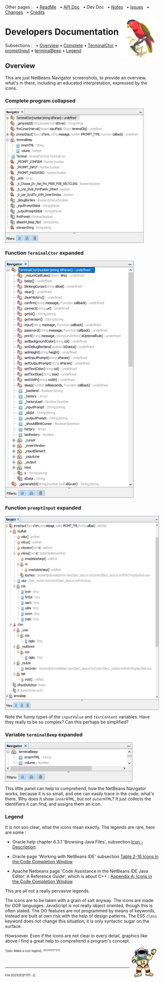 Other pages : &nbsp;
 • [ReadMe](./../README.md) &nbsp;
 • [API Doc](./api-doc.md) &nbsp;
 • Dev Doc &nbsp;
 • [Notes](./notes.md) &nbsp;
 • [Issues](./issues.md) &nbsp;
 • [Changes](./changes.md) &nbsp;
 • [Credits](./credits.md)

<img src="./20210512o1713.purple-bellied-lory.v2.x0256y0256.png" align="right" width="128" height="128" alt="Purple-Bellied Lory">

# Developers Documentation

Subsections : &nbsp;
 • [Overview](#id20210513o1121)
 • [Complete](#id20210513o1125)
 • [TerminalCtor](#id20210513o1131)
 • [promptInput](#id20210513o1135)
 • [terminalBeep](#id20210513o1141)
 • [Legend](#id20210513o1145)

<a name="id20210513o1121"></a>
## Overview

This are just NetBeans Navigator screenshots, to provide an overview,
 what's in there, including an educated interpretation, expressed by the icons.

### Complete program collapsed <a name="id20210513o1125"></a>

<img src="./20210513o0922.nb-navigator-collapsed.png" align="center" width="454" height="440" alt="Complete program collapsed">

### Function `TerminalCtor` expanded <a name="id20210513o1131"></a>

<img src="./20210513o0923.nb-navigator-terminalctor.png" align="center" width="421" height="777" alt="Function terminalCtor expanded">

### Function `promptInput` expanded <a name="id20210513o1135"></a>

<img src="./20210513o0924.nb-navigator-promptinput.png" align="center" width="792" height="636" alt="Function promptInput expanded">

Note the funny types of the `inputValue` and `textContent` variables. Have they
 really to be so complex? Can this perhaps be simplified?

### Variable `terminalBeep` expanded <a name="id20210513o1141"></a>

<img src="./20210513o0925.nb-navigator-terminalbeep.png" align="center" width="417" height="128" alt="Variable terminalBeep expanded">

This little panel can help to comprehend, how the NetBeans Navigator works,
 because it is so small, and one can easily trace in the code, what's there.
 Why does it show `innerHTML`, but not `outerHTML`? It just collects the
 identifiers it can find, and assigns them an icon.

### Legend <a name="id20210513o1145"></a>

It is not soo clear, what the icons mean exactly. The legends
 are rare, here are some :

-  Oracle help chapter 6.3.1 'Browsing Java Files', subsection
 [Icon - Description](https://docs.oracle.com/cd/E50453_01/doc.80/e50452/work_java_code.htm#r1c1-t5).

- Oracle page 'Working with NetBeans IDE' subsection
 [Table 2-16 Icons in the Code Completion Window](https://docs.oracle.com/netbeans/nb81/netbeans/develop/working_nbeans.htm#sthref75)

-  Apache Netbeans page 'Code Assistance in the NetBeans IDE Java
 Editor: A Reference Guide', which is about C++ :
 [Appendix A: Icons in the Code Completion Window](https://netbeans.apache.org/kb/docs/java/editor-codereference.html#_appendix_a_icons_in_the_code_completion_window).

This are all not a really pervasive legends.

The icons are to be taken with a grain of salt anyway. The icons are made for
 OOP languages. JavaScript is not really object oriented, though this is often
 stated. The OO features are not programmed by means of keywords, instead are
 built at own risk with the help of design patterns. The ES5 `class` keyword
 does not change this situation, it is only syntactic sugar on the surface.

Howsoever. Even if the icons are not clear in every detail, graphics
 like above I find a great help to comprehend a program's concept.

<img src="./20210512o1743.waving-astronaut.v2.p12.png" align="right" width="96" height="96" alt="Waving Kosmonaut">

<sup><sub>Todo: Make a icon legend.</sub></sup> <sup><sub><sup>20210513°1211</sup></sub></sup>

&nbsp;

---

<sup><sub>File 20210513°1111 ܀Ω</sub></sup>
